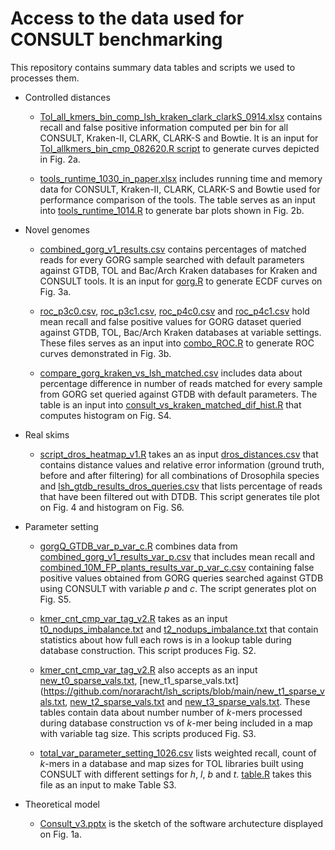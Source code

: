 # Access to the data used for CONSULT benchmarking

This repository contains summary data tables and scripts we used to processes them.


* Controlled distances
  - [Tol_all_kmers_bin_comp_lsh_kraken_clark_clarkS_0914.xlsx](https://github.com/noraracht/lsh_scripts/blob/main/Tol_all_kmers_bin_comp_lsh_kraken_clark_clarkS_0914.xlsx) contains recall and false positive information computed per bin for all CONSULT, Kraken-II, CLARK, CLARK-S and Bowtie. It is an input for [Tol_allkmers_bin_cmp_082620.R script](https://github.com/noraracht/lsh_scripts/blob/main/Tol_allkmers_bin_cmp_082620.R) to generate curves depicted in Fig. 2a. 
  
   - [tools_runtime_1030_in_paper.xlsx](https://github.com/noraracht/lsh_scripts/blob/main/tools_runtime_1030_in_paper.xlsx) includes running time and memory data for CONSULT, Kraken-II, CLARK, CLARK-S and Bowtie used for performance comparison of the tools. The table serves as an input into [tools_runtime_1014.R](https://github.com/noraracht/lsh_scripts/blob/main/tools_runtime_1014.R) to generate bar plots shown in Fig. 2b. 
    
    
* Novel genomes
     - [combined_gorg_v1_results.csv](https://github.com/noraracht/lsh_scripts/blob/main/combined_gorg_v1_results.csv) contains percentages of matched reads for every GORG sample searched with default parameters against GTDB, TOL and Bac/Arch Kraken databases for Kraken and CONSULT tools. It is an input for [gorg.R](https://github.com/noraracht/lsh_scripts/blob/main/gorg.R) to generate ECDF curves on Fig. 3a.
     
   - [roc_p3c0.csv](https://github.com/noraracht/lsh_scripts/blob/main/roc_p3c0.csv), [roc_p3c1.csv](https://github.com/noraracht/lsh_scripts/blob/main/roc_p3c1.csv), [roc_p4c0.csv](https://github.com/noraracht/lsh_scripts/blob/main/roc_p4c0.csv) and [roc_p4c1.csv](https://github.com/noraracht/lsh_scripts/blob/main/roc_p4c1.csv) hold mean recall and false positive values for GORG dataset queried against  GTDB, TOL, Bac/Arch Kraken databases at variable settings. These files serves as an input into [combo_ROC.R](https://github.com/noraracht/lsh_scripts/blob/main/combo_ROC.R) to generate ROC curves demonstrated in Fig. 3b. 
   
   - [compare_gorg_kraken_vs_lsh_matched.csv](https://github.com/noraracht/lsh_scripts/blob/main/compare_gorg_kraken_vs_lsh_matched.csv) includes data about percentage difference in number of reads matched for every sample from GORG set queried against GTDB with default parameters. The table is an input into [consult_vs_kraken_matched_dif_hist.R](https://github.com/noraracht/lsh_scripts/blob/main/consult_vs_kraken_matched_dif_hist.R) that computes histogram on Fig. S4.
  
  
* Real skims
   - [script_dros_heatmap_v1.R](https://github.com/noraracht/lsh_scripts/blob/main/script_dros_heatmap_v1.R) takes an as input [dros_distances.csv](https://github.com/noraracht/lsh_scripts/blob/main/dros_distances.csv) that contains distance values and relative error information (ground truth, before and after filtering) for all combinations of Drosophila species and [lsh_gtdb_results_dros_queries.csv](https://github.com/noraracht/lsh_scripts/blob/main/lsh_gtdb_results_dros_queries.csv) that lists percentage of reads that have been filtered out with DTDB. This script generates tile plot on Fig. 4 and histogram on Fig. S6.
 
 
 * Parameter setting
    - [gorgQ_GTDB_var_p_var_c.R](https://github.com/noraracht/lsh_scripts/blob/main/gorgQ_GTDB_var_p_var_c.R) combines data from [combined_gorg_v1_results_var_p.csv](https://github.com/noraracht/lsh_scripts/blob/main/combined_gorg_v1_results_var_p.csv) that includes mean recall and [combined_10M_FP_plants_results_var_p_var_c.csv](https://github.com/noraracht/lsh_scripts/blob/main/combined_10M_FP_plants_results_var_p_var_c.csv) containing false positive values obtained from GORG queries searched against GTDB using CONSULT with variable *p* and *c*. The script generates plot on Fig. S5.
    
    -  [kmer_cnt_cmp_var_tag_v2.R](https://github.com/noraracht/lsh_scripts/blob/main/kmer_cnt_cmp_var_tag_v2.R) takes as an input  [t0_nodups_imbalance.txt](https://github.com/noraracht/lsh_scripts/blob/main/t0_nodups_imbalance.txt) and  [t2_nodups_imbalance.txt](https://github.com/noraracht/lsh_scripts/blob/main/t2_nodups_imbalance.txt) that contain statistics about how full each rows is in a lookup table during database construction. This script produces Fig. S2. 
    
    - [kmer_cnt_cmp_var_tag_v2.R](https://github.com/noraracht/lsh_scripts/blob/main/kmer_cnt_cmp_var_tag_v2.R) also accepts as an input [new_t0_sparse_vals.txt](https://github.com/noraracht/lsh_scripts/blob/main/new_t0_sparse_vals.txt), [new_t1_sparse_vals.txt](https://github.com/noraracht/lsh_scripts/blob/main/new_t1_sparse_vals.txt, [new_t2_sparse_vals.txt](https://github.com/noraracht/lsh_scripts/blob/main/new_t2_sparse_vals.txt) and [new_t3_sparse_vals.txt](https://github.com/noraracht/lsh_scripts/blob/main/new_t3_sparse_vals.txt). These tables contain data about number number of *k*-mers processed during database construction vs of *k*-mer being included in a map with variable tag size. This scripts produced Fig. S3.
    
    - [total_var_parameter_setting_1026.csv](https://github.com/noraracht/lsh_scripts/blob/main/total_var_parameter_setting_1026.csv) lists weighted recall, count of *k*-mers in a database and map sizes for TOL libraries built using CONSULT with different settings for *h*, *l*, *b* and *t*. [table.R](https://github.com/noraracht/lsh_scripts/blob/main/table.R) takes this file as an input to make Table S3.


* Theoretical model
   <!--- Scirpt to generate theoretical model in Fig. 1b. and Fig. S1.-->
   - [Consult_v3.pptx](https://github.com/noraracht/lsh_scripts/blob/main/Consult_v3.pptx) is the sketch of the software archutecture displayed on Fig. 1a.





